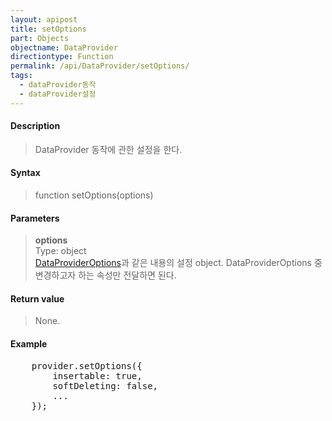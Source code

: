 ```yaml
---
layout: apipost
title: setOptions
part: Objects
objectname: DataProvider
directiontype: Function
permalink: /api/DataProvider/setOptions/
tags:
  - dataProvider동작
  - dataProvider설정
---
```



#### Description

> DataProvider 동작에 관한 설정을 한다.  

#### Syntax

> function setOptions(options)  

#### Parameters

> **options**  
> Type: object  
> [DataProviderOptions](/api/types/DataProviderOptions/)과 같은 내용의 설정 object. DataProviderOptions 중 변경하고자 하는 속성만 전달하면 된다.  

#### Return value

> None.  

#### Example

<pre class="prettyprint">
    provider.setOptions({
        insertable: true,
        softDeleting: false,
        ...
    });
</pre>

